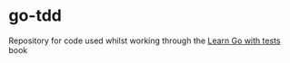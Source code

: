 # go-tdd

Repository for code used whilst working through the [Learn Go with tests](https://quii.gitbook.io/learn-go-with-tests/) book
